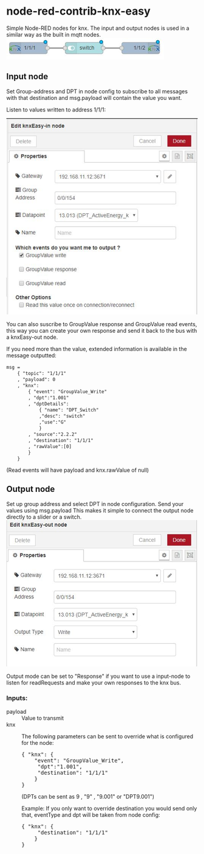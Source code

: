 # node-red-contrib-knx-easy
Simple Node-RED nodes for knx.
The input and output nodes is used in a similar way as the built in mqtt nodes.
![Input and output node](readme/input_output.jpg) 



## Input node
Set Group-address and DPT in node config to subscribe to all messages with 
that destination and  msg.payload will contain the value you want.

Listen to values written to address 1/1/1:

![Input and output node](readme/input_properties.jpg)

You can also suscribe to GroupValue response and GroupValue read events,
this way you can create your own response and send it back to the bus with a knxEasy-out node.

If you need more than the value, extended information is available in the message outputted:   
```
msg = 
    { "topic": "1/1/1"
    , "payload": 0
    , "knx": 
        { "event": "GroupValue_Write"
        , "dpt":"1.001"
        , "dptDetails": 
            { "name": "DPT_Switch"
            ,"desc": "switch"
            ,"use":"G"
            }
        , "source":"2.2.2"
        , "destination": "1/1/1"
        , "rawValue":[0]
        }
    }                        
```
(Read events will have payload and knx.rawValue of null)

## Output node
Set up group address and select DPT in node configuration.
Send your values using msg.payload
This makes it simple to connect the output node directly to a slider or a switch.
![Input and output node](readme/output_properties.jpg)

Output mode can be set to "Response" if you want to use a input-node to
listen for readRequests and make your own responses to the knx bus.

<h3>Inputs:</h3>
    <dl class="message-properties">
        <dt>payload</dt>
        <dd>Value to transmit</dd>
        <dt>knx</dt>
        <dd> <p>The following parameters can be sent to override what is configured for the node: 
        <pre>
{ "knx": { 
    "event": "GroupValue_Write",
     "dpt":"1.001",
     "destination": "1/1/1"
    }
}                   </pre>
                    (DPTs can be sent as 9 , "9" , "9.001" or "DPT9.001")</p>
                    <p>Example: 
                        If you only want to override destination you would send only that, eventType and dpt will be taken from node config:
                    <pre>
{ "knx": { 
     "destination": "1/1/1"
    }
}                   </pre>
                    </p>
            </dd>
        </dl>
